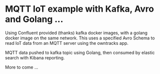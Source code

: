 # MQTT IoT example with Kafka, Avro and Golang ...

Using Confluent provided (thanks) kafka docker images, with a golang docker image on the same
network.  This uses a specified Avro Schema to read IoT data from an MQTT server using the owntracks
app.

MQTT data pushed to kafka topic using Golang, then consumed by elastic search with Kibana reporting.

More to come ...

